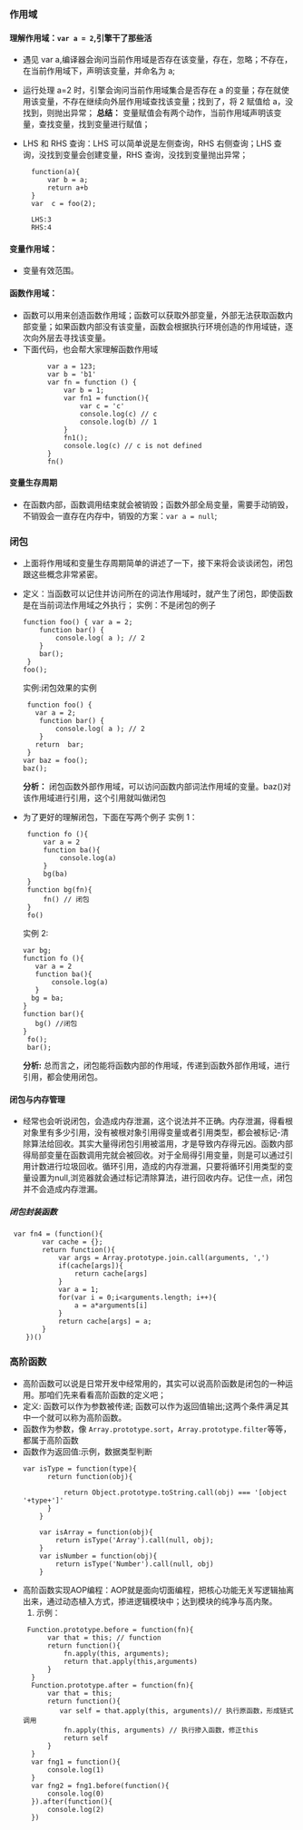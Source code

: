 ### 作用域

#### 理解作用域：`var a = 2`,引擎干了那些活

- 遇见 var a,编译器会询问当前作用域是否存在该变量，存在，忽略；不存在，在当前作用域下，声明该变量，并命名为 a;
- 运行处理 a=2 时，引擎会询问当前作用域集合是否存在 a 的变量；存在就使用该变量，不存在继续向外层作用域查找该变量；找到了，将 2 赋值给 a，没找到，则抛出异常；
  **总结：** 变量赋值会有两个动作，当前作用域声明该变量，查找变量，找到变量进行赋值；
- LHS 和 RHS 查询：LHS 可以简单说是左侧查询，RHS 右侧查询；LHS 查询，没找到变量会创建变量，RHS 查询，没找到变量抛出异常；

  ```
    function(a){
        var b = a;
        return a+b
    }
    var  c = foo(2);

    LHS:3
    RHS:4
  ```

#### 变量作用域：

- 变量有效范围。

#### 函数作用域：

- 函数可以用来创造函数作用域；函数可以获取外部变量，外部无法获取函数内部变量；如果函数内部没有该变量，函数会根据执行环境创造的作用域链，逐次向外层去寻找该变量。
- 下面代码，也会帮大家理解函数作用域
  ```
        var a = 123;
        var b = 'b1'
        var fn = function () {
            var b = 1;
            var fn1 = function(){
                var c = 'c'
                console.log(c) // c
                console.log(b) // 1
            }
            fn1();
            console.log(c) // c is not defined
        }
        fn()
  ```

#### 变量生存周期

- 在函数内部，函数调用结束就会被销毁；函数外部全局变量，需要手动销毁，不销毁会一直存在内存中，销毁的方案：`var a = null`;

### 闭包

- 上面将作用域和变量生存周期简单的讲述了一下，接下来将会谈谈闭包，闭包跟这些概念非常紧密。
- 定义：当函数可以记住并访问所在的词法作用域时，就产生了闭包，即使函数是在当前词法作用域之外执行；
  实例：不是闭包的例子

  ```
  function foo() { var a = 2;
      function bar() {
          console.log( a ); // 2
      }
      bar();
   }
  foo();
  ```

  实例:闭包效果的实例

  ```
   function foo() {
     var a = 2;
      function bar() {
          console.log( a ); // 2
      }
     return  bar;
   }
  var baz = foo();
  baz();
  ```

  **分析：** 闭包函数外部作用域，可以访问函数内部词法作用域的变量。baz()对该作用域进行引用，这个引用就叫做闭包

- 为了更好的理解闭包，下面在写两个例子
  实例 1：

  ```
   function fo (){
       var a = 2
       function ba(){
           console.log(a)
       }
       bg(ba)
   }
   function bg(fn){
       fn() // 闭包
   }
   fo()
  ```

  实例 2:

  ```
  var bg;
  function fo (){
     var a = 2
     function ba(){
         console.log(a)
     }
    bg = ba;
  }
  function bar(){
     bg() //闭包
  }
   fo();
   bar();
  ```

  **分析:** 总而言之，闭包能将函数内部的作用域，传递到函数外部作用域，进行引用，都会使用闭包。

#### 闭包与内存管理
 - 经常也会听说闭包，会造成内存泄漏，这个说法并不正确。内存泄漏，得看根对象里有多少引用，没有被根对象引用得变量或者引用类型，都会被标记-清除算法给回收。其实大量得闭包引用被滥用，才是导致内存得元凶。函数内部得局部变量在函数调用完就会被回收。对于全局得引用变量，则是可以通过引用计数进行垃圾回收。循环引用，造成的内存泄漏，只要将循环引用类型的变量设置为null,浏览器就会通过标记清除算法，进行回收内存。记住一点，闭包并不会造成内存泄漏。

##### 闭包封装函数

```
 var fn4 = (function(){
        var cache = {};
        return function(){
            var args = Array.prototype.join.call(arguments, ',')
            if(cache[args]){
                return cache[args]
            }
            var a = 1;
            for(var i = 0;i<arguments.length; i++){
                a = a*arguments[i]
            }
            return cache[args] = a;
        }
    })()
```

### 高阶函数
-  高阶函数可以说是日常开发中经常用的，其实可以说高阶函数是闭包的一种运用。那咱们先来看看高阶函数的定义吧；
- 定义: 函数可以作为参数被传递; 函数可以作为返回值输出;这两个条件满足其中一个就可以称为高阶函数。
- 函数作为参数，像 `Array.prototype.sort`，`Array.prototype.filter`等等，都属于高阶函数
- 函数作为返回值:示例，数据类型判断
  ```
  var isType = function(type){
        return function(obj){
         
            return Object.prototype.toString.call(obj) === '[object '+type+']'
        }
      }

      var isArray = function(obj){
          return isType('Array').call(null, obj);
      }
      var isNumber = function(obj){
          return isType('Number').call(null, obj)
      }
  ```
- 高阶函数实现AOP编程：AOP就是面向切面编程，把核心功能无关写逻辑抽离出来，通过动态植入方式，掺进逻辑模块中；达到模块的纯净与高内聚。
  1. 示例：
  ```
   Function.prototype.before = function(fn){
        var that = this; // function
        return function(){
            fn.apply(this, arguments);
            return that.apply(this,arguments)
        }
    }
    Function.prototype.after = function(fn){
        var that = this;
        return function(){
           var self = that.apply(this, arguments)// 执行原函数，形成链式调用
            fn.apply(this, arguments) // 执行掺入函数，修正this
            return self
        }
    }
    var fng1 = function(){
        console.log(1)
    }
    var fng2 = fng1.before(function(){
        console.log(0)
    }).after(function(){
        console.log(2)
    })
  ```